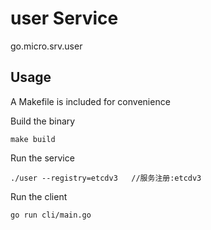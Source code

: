 # user Service

go.micro.srv.user

## Usage

A Makefile is included for convenience

Build the binary

```
make build
```

Run the service
```
./user --registry=etcdv3   //服务注册:etcdv3
```

Run the client
```
go run cli/main.go
```